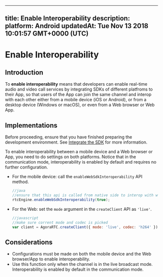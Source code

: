 
---
title: Enable Interoperability 
description: 
platform: Android
updatedAt: Tue Nov 13 2018 10:01:57 GMT+0000 (UTC)
---
# Enable Interoperability 
## Introduction
To **enable interoperability** means that developers can enable real-time audio and video call services by integrating SDKs of different platfroms to their App, so that users of the App can join the same channel and interop with each other either from a mobile device (iOS  or Android), or from a desktop device (Windows or macOS), or even from a Web browser or Web App.

## Implementations
Before proceeding, ensure that you have finished preparing the development environment. See [Integrate the SDK](../../en/Interactive%20Broadcast/android_video.md) for more information.

To enable interoperability between a mobile device and a Web browser or App, you need to do settings on both platforms. Notice that in the communication mode, interoperability is enabled by default and requires no further configuration.

* For the mobile device:  call the `enableWebSdkInteroperability` API method.

	```java
	//java
	//ensure that this api is called from native side to interop with web sdk
	rtcEngine.enableWebSdkInteroperability(true);
	```

* For the Web: set the `mode` argument in the `createClient` API as `'live'`.

	```javascript
	//javascript
	//make sure corrent mode and codec is picked
	var client = AgoraRTC.createClient({ mode: 'live', codec: 'h264' });
	```

## Considerations
* Configurations must be made on both the mobile device and the Web browser/App to enable interoperability.
* Use this function only when the channel is in the live broadcast mode. Interoperability is enabled by default in the communication mode.
	
